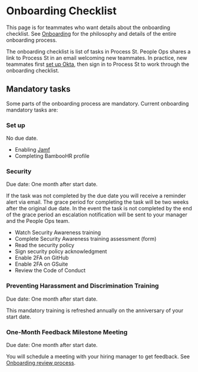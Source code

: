 # Onboarding Checklist

This page is for teammates who want details about the onboarding checklist. See [Onboarding](index.md) for the philosophy and details of the entire onboarding process.

The onboarding checklist is list of tasks in Process St. People Ops shares a link to Process St in an email welcoming new teammates. In practice, new teammates first [set up Okta](../../departments/tech-ops/tools/Okta/okta-activation-steps.md), then sign in to Process St to work through the onboarding checklist.

## Mandatory tasks

Some parts of the onboarding process are mandatory. Current onboarding mandatory tasks are:

### Set up

No due date.

- Enabling [Jamf](../../departments/tech-ops/tools/endpoint-antivirus.md)
- Completing BambooHR profile

### Security

Due date: One month after start date.

If the task was not completed by the due date you will receive a reminder alert via email. The grace period for completing the task will be two weeks after the original due date. In the event the task is not completed by the end of the grace period an escalation notification will be sent to your manager and the People Ops team.

- Watch Security Awareness training
- Complete Security Awareness training assessment (form)
- Read the security policy
- Sign security policy acknowledgment
- Enable 2FA on GitHub
- Enable 2FA on GSuite
- Review the Code of Conduct

### Preventing Harassment and Discrimination Training

Due date: One month after start date.

This mandatory training is refreshed annually on the anniversary of your start date.

### One-Month Feedback Milestone Meeting

Due date: One month after start date.

You will schedule a meeting with your hiring manager to get feedback. See [Onboarding review process](onboarding-reviews.md).

